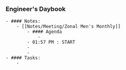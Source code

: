 ### Engineer's Daybook
	- #### Notes:
		- [[Notes/Meeting/Zonal Men's Monthly]]
			- #### Agenda
				-
			- 01:57 PM : START
			-
			-
	- #### Tasks:
		-